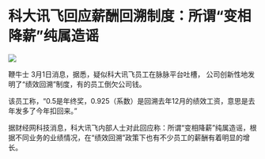 # 科大讯飞回应薪酬回溯制度：所谓“变相降薪”纯属造谣

![](https://inews.gtimg.com/news_bt/OpGvGdQkWt7buRjY16tQVqrItqN6JlofUO4ah18iegiosAA/1000)

鞭牛士 3月1日消息，据悉，疑似科大讯飞员工在脉脉平台吐槽， 公司创新性地发明了“绩效回溯”制度，有的员工倒欠公司钱。

该员工称，“0.5是年终奖，0.925（系数）是回溯去年12月的绩效工资，意思是去年发多了今年扣回来。”

据财经网科技消息，科大讯飞内部人士对此回应称：所谓“变相降薪”纯属造谣，根据不同业务的业绩情况，在“绩效回溯”政策下也有不少员工的薪酬有着明显的增长。

